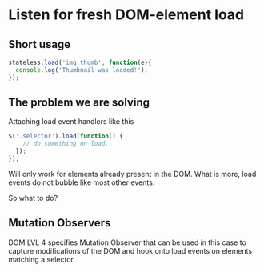 # Listen for fresh DOM-element load

## Short usage

```js
stateless.load('img.thumb', function(e){
  console.log('Thumbnail was loaded!');
});
```

## The problem we are solving

Attaching load event handlers like this

```js
$('.selector').load(function() {
    // do something on load.
  });
});
```

Will only work for elements already present in the DOM. What is more, load events do not bubble like most other events.

So what to do?

## Mutation Observers

DOM LVL 4 specifies Mutation Observer that can be used in this case to capture modifications of the DOM and hook onto load events on elements matching a selector.
